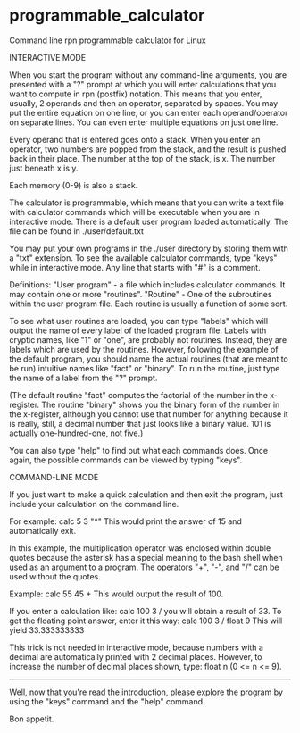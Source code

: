 programmable_calculator
=======================

Command line rpn programmable calculator for Linux

INTERACTIVE MODE

When you start the program without any command-line arguments, you are presented with 
a "?" prompt at which you will enter calculations that you want to compute in rpn (postfix)
notation. This means that you enter, usually, 2 operands and then an operator, separated 
by spaces. You may put the entire equation on one line, or you can enter each operand/operator 
on separate lines. You can even enter multiple equations on just one line.

Every operand that is entered goes onto a stack. When you enter an operator, two numbers
are popped from the stack, and the result is pushed back in their place. The number at the 
top of the stack, is x. The number just beneath x is y.

Each memory (0-9) is also a stack.

The calculator is programmable, which means that you can write a text file with calculator
commands which will be executable when you are in interactive mode. There is a default user
program loaded automatically. The file can be found in ./user/default.txt

You may put your own programs in the ./user directory by storing them with a "txt" extension.
To see the available calculator commands, type "keys" while in interactive mode. Any line
that starts with "#" is a comment.

Definitions:
"User program" - a file which includes calculator commands. It may contain one or more "routines".
"Routine" - One of the subroutines within the user program file. Each routine is usually
a function of some sort.

To see what user routines are loaded, you can type "labels" which will output the name of 
every label of the loaded program file. Labels with cryptic names, like "1" or "one", are
probably not routines. Instead, they are labels which are used by the routines. However, 
following the example of the default program, you should name the actual routines (that are 
meant to be run) intuitive names like "fact" or "binary". To run the routine, just type the 
name of a label from the "?" prompt.

(The default routine "fact" computes the factorial of the number in the x-register. The
routine "binary" shows you the binary form of the number in the x-register, although you
cannot use that number for anything because it is really, still, a decimal number that just
looks like a binary value. 101 is actually one-hundred-one, not five.)

You can also type "help" <command name> to find out what each commands does. Once again,
the possible commands can be viewed by typing "keys".

COMMAND-LINE MODE

If you just want to make a quick calculation and then exit the program, just include your
calculation on the command line.

For example: calc 5 3 "*" <Enter>
This would print the answer of 15 and automatically exit.

In this example, the multiplication operator was enclosed within double quotes because the
asterisk has a special meaning to the bash shell when used as an argument to a program.
The operators "+", "-", and "/" can be used without the quotes.

Example: calc 55 45 + <Enter>
This would output the result of 100.

If you enter a calculation like: calc 100 3 / <Enter>
you will obtain a result of 33. To get the floating point answer, enter it 
this way: calc 100 3 / float 9
This will yield 33.333333333

This trick is not needed in interactive mode, because numbers with a decimal
are automatically printed with 2 decimal places. However, to increase the number
of decimal places shown, type: float n <Enter> (0 <= n <= 9).

---

Well, now that you're read the introduction, please explore the program by using the 
"keys" command and the "help" command.

Bon appetit.
